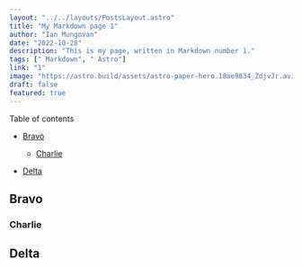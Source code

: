 ```yaml
---
layout: "../../layouts/PostsLayout.astro"
title: "My Markdown page 1"
author: "Ian Mungovan"
date: "2022-10-28"
description: "This is my page, written in Markdown number 1."
tags: [" Markdown", " Astro"]
link: "1"
image: "https://astro.build/assets/astro-paper-hero.18ae9834_ZdjvJr.avif"
draft: false
featured: true
---
```


<div class="text-3xl pb-6">Table of contents</div>

- [Bravo](#bravo)

  - [Charlie](#charlie)

- [Delta](#delta)

## Bravo

### Charlie

## Delta
